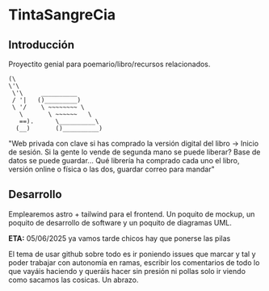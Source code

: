 # TintaSangreCia

## Introducción

Proyectito genial para poemario/libro/recursos relacionados.

```
(\ 
\'\ 
 \'\     __________  
 / '|   ()_________)
 \ '/    \ ~~~~~~~~ \
   \       \ ~~~~~~   \
   ==).      \__________\
  (__)       ()__________)
```

"Web privada con clave si has comprado la versión digital del libro -> Inicio de sesión. Si la gente lo vende de segunda mano se puede liberar? Base de datos se puede guardar... Qué librería ha comprado cada uno el libro, versión online o física o las dos, guardar correo para mandar"

## Desarrollo

Emplearemos astro + tailwind para el frontend. Un poquito de mockup, un poquito de desarrollo de software y un poquito de diagramas UML.

**ETA:** 05/06/2025 ya vamos tarde chicos hay que ponerse las pilas

El tema de usar github sobre todo es ir poniendo issues que marcar y tal y poder trabajar con autonomía en ramas, escribir los comentarios de todo lo que vayáis haciendo y queráis hacer sin presión ni pollas solo ir viendo como sacamos las cosicas. Un abrazo.

